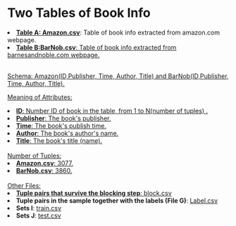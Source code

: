 # Two Tables of Book Info

<li><b><a href="https://github.com/bailan0506/CS839/blob/master/Stage3/Data/Amazon.csv">Table A: Amazon.csv</a></b>: Table of book info extracted from amazon.com webpage. </li>
<li><b><a href="https://github.com/bailan0506/CS839/blob/master/Stage3/Data/Barnob.csv">Table B:BarNob.csv</b>: Table of book info extracted from barnesandnoble.com webpage.</li> <br>

Schema: Amazon(ID,Publisher, Time, Author, Title) and BarNob(ID,Publisher, Time, Author, Title).

Meaning of Attributes:
<li><b>ID</b>: Number ID of book in the table, from 1 to N(number of tuples) .</li>
<li><b>Publisher</b>: The book's publisher.</li>
<li><b>Time</b>: The book's publish time.</li>
<li><b>Author</b>: The book's author's name.</li>
<li><b>Title</b>: The book's title (name).</li>

<br>
Number of Tuples:
<li><b>Amazon.csv</b>: 3077. </li>
<li><b>BarNob.csv</b>: 3860.</li> 

<br>
Other Files:
<li><b>Tuple pairs that survive the blocking step</b>: <a href="https://github.com/bailan0506/CS839/tree/master/Stage3/Data/block.csv">block.csv</a> </li>
<li><b>Tuple pairs in the sample together with the labels (File G)</b>: <a href="https://github.com/bailan0506/CS839/tree/master/Stage3/Data/Label.csv">Label.csv</a></li> 
<li><b>Sets I</b>: <a href="https://github.com/bailan0506/CS839/tree/master/Stage3/Data/train.csv">train.csv</a></li> 
<li><b>Sets J</b>: <a href="https://github.com/bailan0506/CS839/tree/master/Stage3/Data/test.csv">test.csv</a></li> 

